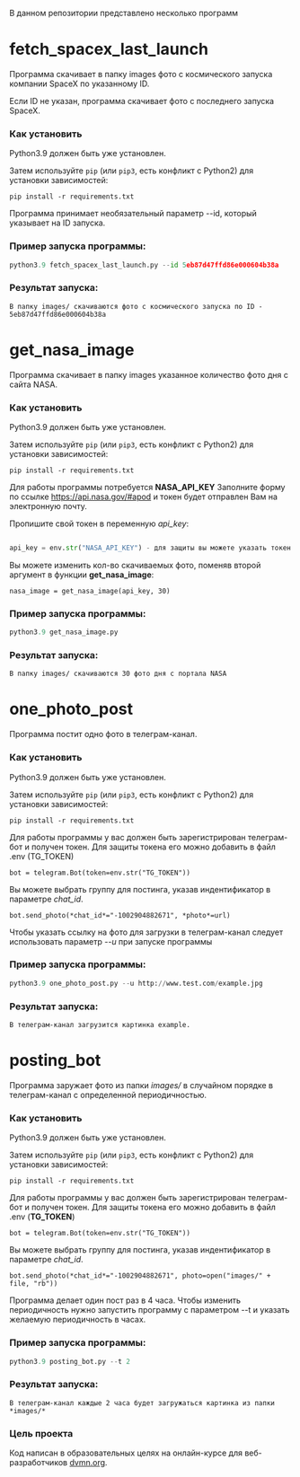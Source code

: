 В данном репозитории представлено несколько программ

# fetch_spacex_last_launch

Программа скачивает в папку images фото с космического запуска компании SpaceX по указанному ID. 

Если ID не указан, программа скачивает фото с последнего запуска SpaceX.

### Как установить

Python3.9 должен быть уже установлен. 

Затем используйте `pip` (или `pip3`, есть конфликт с Python2) для установки зависимостей:
```
pip install -r requirements.txt
 ```
Программа принимает необязательный параметр --id, который указывает на ID запуска.

### Пример запуска программы:
```python
python3.9 fetch_spacex_last_launch.py --id 5eb87d47ffd86e000604b38a
```
### Результат запуска:
```
В папку images/ скачиваются фото с космического запуска по ID - 5eb87d47ffd86e000604b38a
```

# get_nasa_image

Программа скачивает в папку images указанное количество фото дня с сайта NASA.

### Как установить

Python3.9 должен быть уже установлен. 

Затем используйте `pip` (или `pip3`, есть конфликт с Python2) для установки зависимостей:
```
pip install -r requirements.txt
 ```
Для работы программы потребуется **NASA_API_KEY**
Заполните форму по ссылке https://api.nasa.gov/#apod и токен будет отправлен Вам на электронную почту.

Пропишите свой токен в переменную *api_key*:
```python

api_key = env.str("NASA_API_KEY") - для защиты вы можете указать токен в файле .env
```
Вы можете изменить кол-во скачиваемых фото, поменяв второй аргумент в функции **get_nasa_image**:

`nasa_image = get_nasa_image(api_key, 30)`


### Пример запуска программы:
```python
python3.9 get_nasa_image.py
```
### Результат запуска:
```
В папку images/ скачиваются 30 фото дня с портала NASA
```

# one_photo_post

Программа постит одно фото в телеграм-канал.

### Как установить

Python3.9 должен быть уже установлен. 

Затем используйте `pip` (или `pip3`, есть конфликт с Python2) для установки зависимостей:
```
pip install -r requirements.txt
 ```
Для работы программы у вас должен быть зарегистрирован телеграм-бот и получен токен.
Для защиты токена его можно добавить в файл .env (TG_TOKEN)
```
bot = telegram.Bot(token=env.str("TG_TOKEN"))
```
Вы можете выбрать группу для постинга, указав индентификатор в параметре *chat_id*.

```
bot.send_photo(*chat_id*="-1002904882671", *photo*=url)
```
Чтобы указать ссылку на фото для загрузки в телеграм-канал следует использовать параметр *--u* при запуске программы

### Пример запуска программы:
```python
python3.9 one_photo_post.py --u http://www.test.com/example.jpg
```
### Результат запуска:
```
В телеграм-канал загрузится картинка example.
```
# posting_bot

Программа заружает фото из папки *images/* в случайном порядке в телеграм-канал с определенной периодичностью.

### Как установить

Python3.9 должен быть уже установлен. 

Затем используйте `pip` (или `pip3`, есть конфликт с Python2) для установки зависимостей:
```
pip install -r requirements.txt
 ```
Для работы программы у вас должен быть зарегистрирован телеграм-бот и получен токен.
Для защиты токена его можно добавить в файл .env (**TG_TOKEN**)
```
bot = telegram.Bot(token=env.str("TG_TOKEN"))
```
Вы можете выбрать группу для постинга, указав индентификатор в параметре *chat_id*.

```
bot.send_photo(*chat_id*="-1002904882671", photo=open("images/" + file, "rb"))
```
Программа делает один пост раз в 4 часа. 
Чтобы изменить периодичность нужно запустить программу с параметром --t и указать желаемую периодичность в часах.

### Пример запуска программы:
```python
python3.9 posting_bot.py --t 2
```
### Результат запуска:
```
В телеграм-канал каждые 2 часа будет загружаться картинка из папки *images/*
```

### Цель проекта

Код написан в образовательных целях на онлайн-курсе для веб-разработчиков [dvmn.org](https://dvmn.org/).
